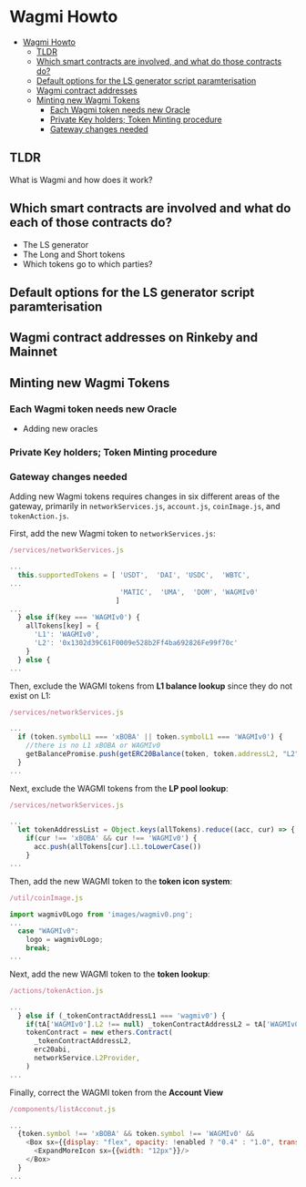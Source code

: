 # Wagmi Howto

- [Wagmi Howto](#wagmi-howto)
  * [TLDR](#tldr)
  * [Which smart contracts are involved, and what do those contracts do?](#which-smart-contracts-are-involved--and-what-do-those-contracts-do-)
  * [Default options for the LS generator script paramterisation](#default-options-for-the-ls-generator-script-paramterisation)
  * [Wagmi contract addresses](#wagmi-contract-addresses)
  * [Minting new Wagmi Tokens](#minting-new-wagmi-tokens)
    + [Each Wagmi token needs new Oracle](#each-wagmi-token-needs-new-oracle)
    + [Private Key holders; Token Minting procedure](#private-key-holders--token-minting-procedure)
    + [Gateway changes needed](#gateway-changes-needed)

## TLDR

What is Wagmi and how does it work?

## Which smart contracts are involved and what do each of those contracts do?

* The LS generator
* The Long and Short tokens
* Which tokens go to which parties?

## Default options for the LS generator script paramterisation

## Wagmi contract addresses on Rinkeby and Mainnet

## Minting new Wagmi Tokens

### Each Wagmi token needs new Oracle

* Adding new oracles

### Private Key holders; Token Minting procedure

### Gateway changes needed

Adding new Wagmi tokens requires changes in six different areas of the gateway, primarily in `networkServices.js`, `account.js`, `coinImage.js`, and `tokenAction.js`.

First, add the new Wagmi token to `networkServices.js`:

```javascript
/services/networkServices.js

...
  this.supportedTokens = [ 'USDT',  'DAI', 'USDC',  'WBTC',
...
                           'MATIC',  'UMA',  'DOM', 'WAGMIv0'
                          ]
...
  } else if(key === 'WAGMIv0') {
    allTokens[key] = {
      'L1': 'WAGMIv0',
      'L2': '0x1302d39C61F0009e528b2Ff4ba692826Fe99f70c'
    }
  } else {
...
``` 

Then, exclude the WAGMI tokens from **L1 balance lookup** since they do not exist on L1:

```javascript
/services/networkServices.js

...
  if (token.symbolL1 === 'xBOBA' || token.symbolL1 === 'WAGMIv0') {
    //there is no L1 xBOBA or WAGMIv0
    getBalancePromise.push(getERC20Balance(token, token.addressL2, "L2", this.L2Provider))
  }
...
``` 

Next, exclude the WAGMI tokens from the **LP pool lookup**:

```javascript
/services/networkServices.js

...
  let tokenAddressList = Object.keys(allTokens).reduce((acc, cur) => {
    if(cur !== 'xBOBA' && cur !== 'WAGMIv0') {
      acc.push(allTokens[cur].L1.toLowerCase())
    }
...
``` 

Then, add the new WAGMI token to the **token icon system**:

```javascript
/util/coinImage.js

import wagmiv0Logo from 'images/wagmiv0.png';
...
  case "WAGMIv0":
    logo = wagmiv0Logo;
    break;
...
``` 

Next, add the new WAGMI token to the **token lookup**:

```javascript
/actions/tokenAction.js

...
  } else if (_tokenContractAddressL1 === 'wagmiv0') {
    if(tA['WAGMIv0'].L2 !== null) _tokenContractAddressL2 = tA['WAGMIv0'].L2.toLowerCase()
    tokenContract = new ethers.Contract(
      _tokenContractAddressL2, 
      erc20abi,
      networkService.L2Provider,
    )
...
```

Finally, correct the WAGMI token from the **Account View**

```javascript
/components/listAcconut.js

...
  {token.symbol !== 'xBOBA' && token.symbol !== 'WAGMIv0' &&
    <Box sx={{display: "flex", opacity: !enabled ? "0.4" : "1.0", transform: dropDownBox ? "rotate(-180deg)" : ""}}>
      <ExpandMoreIcon sx={{width: "12px"}}/>
    </Box>
  }
...
``` 





